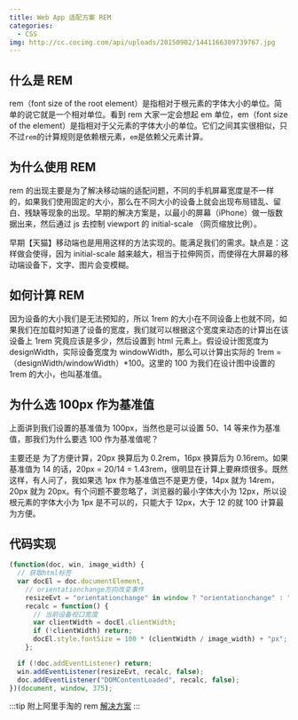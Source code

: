 ```yaml
---
title: Web App 适配方案 REM
categories:
  - CSS
img: http://cc.cocimg.com/api/uploads/20150902/1441166309739767.jpg
---
```


## 什么是 REM

rem（font size of the root element）是指相对于根元素的字体大小的单位。简单的说它就是一个相对单位。看到 rem 大家一定会想起 em 单位，em（font size of the element）是指相对于父元素的字体大小的单位。它们之间其实很相似，只不过`rem`的计算规则是依赖根元素，`em`是依赖父元素计算。

## 为什么使用 REM

rem 的出现主要是为了解决移动端的适配问题，不同的手机屏幕宽度是不一样的，如果我们使用固定的大小，那么在不同大小的设备上就会出现布局错乱、留白、残缺等现象的出现。早期的解决方案是，以最小的屏幕（iPhone）做一版数据出来，然后通过 js 去控制 viewport 的 initial-scale （网页缩放比例）。

早期【天猫】移动端也是用用这样的方法实现的。能满足我们的需求。缺点是：这样做会使得，因为 initial-scale 越来越大，相当于拉伸网页，而使得在大屏幕的移动端设备下，文字、图片会变模糊。

## 如何计算 REM

因为设备的大小我们是无法预知的，所以 1rem 的大小在不同设备上也就不同，如果我们在加载时知道了设备的宽度，我们就可以根据这个宽度来动态的计算出在该设备上 1rem 究竟应该是多少，然后设置到 html 元素上。假设设计图宽度为 designWidth，实际设备宽度为 windowWidth，那么可以计算出实际的 1rem = （designWidth/windowWidth）\*100。这里的 100 为我们在设计图中设置的 1rem 的大小，也叫基准值。

## 为什么选 100px 作为基准值

上面讲到我们设置的基准值为 100px，当然也是可以设置 50、14 等来作为基准值，那我们为什么要选 100 作为基准值呢？

主要还是 为了方便计算，20px 换算后为 0.2rem，16px 换算后为 0.16rem。如果基准值为 14 的话，20px = 20/14 = 1.43rem，很明显在计算上要麻烦很多。既然这样，有人问了，我如果选 1px 作为基准值岂不是更方便，14px 就为 14rem，20px 就为 20px。有个问题不要忽略了，浏览器的最小字体大小为 12px，所以设根元素的字体大小为 1px 是不可以的，只能大于 12px，大于 12 的就 100 计算最为方便。

## 代码实现

```js
(function(doc, win, image_width) {
  // 获取html标签
  var docEl = doc.documentElement,
    // orientationchange方向改变事件
    resizeEvt = "orientationchange" in window ? "orientationchange" : "resize",
    recalc = function() {
      // 当前设备视口宽度
      var clientWidth = docEl.clientWidth;
      if (!clientWidth) return;
      docEl.style.fontSize = 100 * (clientWidth / image_width) + "px";
    };

  if (!doc.addEventListener) return;
  win.addEventListener(resizeEvt, recalc, false);
  doc.addEventListener("DOMContentLoaded", recalc, false);
})(document, window, 375);
```

:::tip
附上阿里手淘的 rem [解决方案](https://github.com/amfe/lib-flexible)
:::
